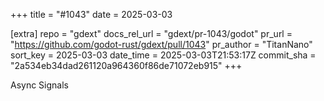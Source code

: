 +++
title = "#1043"
date = 2025-03-03

[extra]
repo = "gdext"
docs_rel_url = "gdext/pr-1043/godot"
pr_url = "https://github.com/godot-rust/gdext/pull/1043"
pr_author = "TitanNano"
sort_key = 2025-03-03
date_time = 2025-03-03T21:53:17Z
commit_sha = "2a534eb34dad261120a964360f86de71072eb915"
+++

Async Signals
